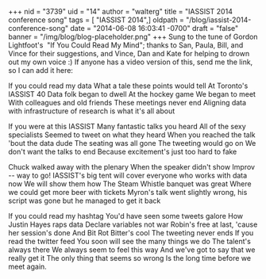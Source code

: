 +++
nid = "3739"
uid = "14"
author = "walterg"
title = "IASSIST 2014 conference song"
tags = [ "IASSIST 2014",]
oldpath = "/blog/iassist-2014-conference-song"
date = "2014-06-08 16:03:41 -0700"
draft = "false"
banner = "/img/blog/blog-placeholder.png"
+++
Sung to the tune of Gordon Lightfoot's  "If You Could Read My Mind";
thanks to San, Paula, Bill, and Vince for their suggestions, and Vince,
Dan and Kate for helping to drown out my own voice :) If anyone has a
video version of this, send me the link, so I can add it here:


If you could read my data
What a tale these points would tell
At Toronto's IASSIST 40
Data folk began to dwell
At the hockey game
We began to meet
With colleagues and old friends
These meetings never end
Aligning data with infrastructure of research is what it's all about

If you were at this IASSIST
Many fantastic talks you heard
All of the sexy specialists
Seemed to tweet on what they heard
When you reached the talk 'bout the data dude
The seating was all gone
The tweeting would go on
We don't want the talks to end
Because excitement's just too hard to fake

Chuck walked away with the plenary
When the speaker didn't show
Improv -- way to go!
IASSIST's big tent will cover everyone who works with data now
We will show them how
The Steam Whistle banquet was great
Where we could get more beer with tickets
Myron's talk went slightly wrong, his script was gone but he managed to
get it back

If you could read my hashtag
You'd have seen some tweets galore
How Justin Hayes raps data
Declare variables not war
Robin's free at last, 'cause her session's done
And Bit Rot Bitter's cool
The tweeting never ends
If you read the twitter feed
You soon will see the many things we do
The talent's always there
We always seem to feel this way
And we've got to say that we really get it
The only thing that seems so wrong
Is the long time before we meet again.


